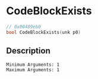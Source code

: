 # CodeBlockExists
```c
// 0x00489eb0
bool CodeBlockExists(unk p0)
```
## Description
```
Minimum Arguments: 1
Maximum Arguments: 1
```
